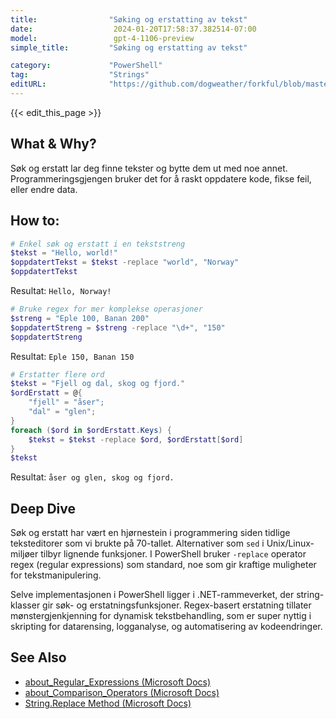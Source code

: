 ```yaml
---
title:                "Søking og erstatting av tekst"
date:                  2024-01-20T17:58:37.382514-07:00
model:                 gpt-4-1106-preview
simple_title:         "Søking og erstatting av tekst"

category:             "PowerShell"
tag:                  "Strings"
editURL:              "https://github.com/dogweather/forkful/blob/master/content/no/powershell/searching-and-replacing-text.md"
---
```


{{< edit_this_page >}}

## What & Why?
Søk og erstatt lar deg finne tekster og bytte dem ut med noe annet. Programmeringsgjengen bruker det for å raskt oppdatere kode, fikse feil, eller endre data.

## How to:
```PowerShell
# Enkel søk og erstatt i en tekststreng
$tekst = "Hello, world!"
$oppdatertTekst = $tekst -replace "world", "Norway"
$oppdatertTekst
```
Resultat: `Hello, Norway!`

```PowerShell
# Bruke regex for mer komplekse operasjoner
$streng = "Eple 100, Banan 200"
$oppdatertStreng = $streng -replace "\d+", "150"
$oppdatertStreng
```
Resultat: `Eple 150, Banan 150`

```PowerShell
# Erstatter flere ord
$tekst = "Fjell og dal, skog og fjord."
$ordErstatt = @{
    "fjell" = "åser";
    "dal" = "glen";
}
foreach ($ord in $ordErstatt.Keys) {
    $tekst = $tekst -replace $ord, $ordErstatt[$ord]
}
$tekst
```
Resultat: `åser og glen, skog og fjord.`

## Deep Dive
Søk og erstatt har vært en hjørnestein i programmering siden tidlige teksteditorer som vi brukte på 70-tallet. Alternativer som `sed` i Unix/Linux-miljøer tilbyr lignende funksjoner. I PowerShell bruker `-replace` operator regex (regular expressions) som standard, noe som gir kraftige muligheter for tekstmanipulering.

Selve implementasjonen i PowerShell ligger i .NET-rammeverket, der string-klasser gir søk- og erstatningsfunksjoner. Regex-basert erstatning tillater mønstergjenkjenning for dynamisk tekstbehandling, som er super nyttig i skripting for datarensing, logganalyse, og automatisering av kodeendringer.

## See Also
- [about_Regular_Expressions (Microsoft Docs)](https://docs.microsoft.com/en-us/powershell/module/microsoft.powershell.core/about/about_regular_expressions?view=powershell-7.2)
- [about_Comparison_Operators (Microsoft Docs)](https://docs.microsoft.com/en-us/powershell/module/microsoft.powershell.core/about/about_comparison_operators?view=powershell-7.2)
- [String.Replace Method (Microsoft Docs)](https://docs.microsoft.com/en-us/dotnet/api/system.string.replace?view=net-6.0)
